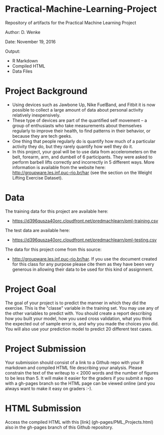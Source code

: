 # Practical-Machine-Learning-Project
Repository of artifacts for the Practical Machine Learning Project

Author: D. Wenke

Date: November 19, 2016

Output: 
- R Markdown
- Compiled HTML
- Data Files

# Project Background

- Using devices such as Jawbone Up, Nike FuelBand, and Fitbit it is now possible to collect a large amount of data about personal activity relatively inexpensively. 
- These type of devices are part of the quantified self movement – a group of enthusiasts who take measurements about themselves regularly to improve their health, to find patterns in their behavior, or because they are tech geeks. 
- One thing that people regularly do is quantify how much of a particular activity they do, but they rarely quantify how well they do it. 
- In this project, your goal will be to use data from accelerometers on the belt, forearm, arm, and dumbell of 6 participants. They were asked to perform barbell lifts correctly and incorrectly in 5 different ways. More information is available from the website here: http://groupware.les.inf.puc-rio.br/har (see the section on the Weight Lifting Exercise Dataset).

# Data

The training data for this project are available here:

- https://d396qusza40orc.cloudfront.net/predmachlearn/pml-training.csv

The test data are available here:

- https://d396qusza40orc.cloudfront.net/predmachlearn/pml-testing.csv


The data for this project come from this source: 
- http://groupware.les.inf.puc-rio.br/har. 
If you use the document created for this class for any purpose please cite them as they have been very generous in allowing their data to be used for this kind of assignment.

# Project Goal
The goal of your project is to predict the manner in which they did the exercise. This is the "classe" variable in the training set. You may use any of the other variables to predict with. You should create a report describing how you built your model, how you used cross validation, what you think the expected out of sample error is, and why you made the choices you did. You will also use your prediction model to predict 20 different test cases.

# Project Submission

Your submission should consist of a link to a Github repo with your R markdown and compiled HTML file describing your analysis. Please constrain the text of the writeup to < 2000 words and the number of figures to be less than 5. It will make it easier for the graders if you submit a repo with a gh-pages branch so the HTML page can be viewed online (and you always want to make it easy on graders :-).

# HTML Submission

Access the compiled HTML with this [link] (gh-pages/PML_Projects.html) also in the gh-pages branch of this Github repository.
